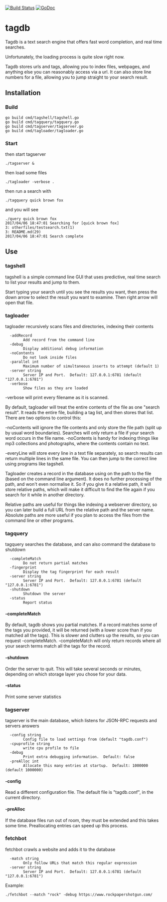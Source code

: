 [![Build Status](https://travis-ci.org/donomii/tagdb.svg?branch=master)](https://travis-ci.org/donomii/tagdb)
[![GoDoc](https://godoc.org/github.com/donomii/tagdb?status.svg)](https://godoc.org/github.com/donomii/tagdb)

# tagdb

Tagdb is a text search engine that offers fast word completion, and real time searches.

Unfortunately, the loading process is quite slow right now.

Tagdb stores urls and tags, allowing you to index files, webpages, and anything else you can reasonably access via a url.  It can also store line numbers for a file, allowing you to jump straight to your search result.

## Installation

### Build

    go build cmd/tagshell/tagshell.go
    go build cmd/tagquery/tagquery.go
    go build cmd/tagserver/tagserver.go
    go build cmd/tagloader/tagloader.go

### Start

then start tagserver

    ./tagserver &

then load some files

    ./tagloader -verbose .

then run a search with

    ./tagquery quick brown fox

and you will see

    ./query quick brown fox
    2017/04/06 18:47:01 Searching for [quick brown fox]
    3: otherfiles/testsearch.txt(1)
    3: README.md(29)
    2017/04/06 18:47:01 Search complete

## Use


### tagshell

tagshell is a simple command line GUI that uses predictive, real time search to list your results and jump to them.

Start typing your search until you see the results you want, then press the down arrow to select the result you want to examine.  Then right arrow will open that file.
    
### tagloader

tagloader recursively scans files and directories, indexing their contents

      -addRecord
            Add record from the command line
      -debug
            Display additional debug information
      -noContents
            Do not look inside files
      -parallel int
            Maximum number of simultaneous inserts to attempt (default 1)
      -server string
            Server IP and Port.  Default: 127.0.0.1:6781 (default "127.0.0.1:6781")
      -verbose
            Show files as they are loaded

-verbose will print every filename as it is scanned.

By default, tagloader will treat the entire contents of the file as one "search result".  It reads the entire file, building a tag list, and then stores that list.  There are two options to control this:

-noContents will ignore the file contents and only store the file path (split up by usual word boundaries).  Searches will only return a file if your search word occurs in the file name.  -noContents is handy for indexing things like mp3 collections and photographs, where the contents contain no text.

-everyLine will store every line in a text file separately, so search results can return multiple lines in the same file.  You can then jump to the correct line using programs like tagshell.

Tagloader creates a record in the database using on the path to the file (based on the command line argument).  It does no further processing of the path, and won't even normalise it.  So if you give it a relative path, it will store relative paths, which will make it difficult to find the file again if you search for it while in another directory.

Relative paths are useful for things like indexing a webserver directory, so you can later build a full URL from the relative path and the server name.  Absolute paths are more useful if you plan to access the files from the command line or other programs.


### tagquery

tagquery searches the database, and can also command the database to shutdown

      -completeMatch
            Do not return partial matches
      -fingerprint
            Display the tag fingerprint for each result
      -server string
            Server IP and Port.  Default: 127.0.0.1:6781 (default "127.0.0.1:6781")
      -shutdown
            Shutdown the server
      -status
            Report status

#### -completeMatch

By default, tagdb shows you partial matches.  If a record matches some of the tags you provided, it will be returned (with a lower score than if you matched all the tags).  This is slower and clutters up the results, so you can request -completeMatch.  -completeMatch will only return records where all your search terms match all the tags for the record.

#### -shutdown

Order the server to quit.  This will take several seconds or minutes, depending on which storage layer you chose for your data.

#### -status

Print some server statistics


### tagserver

tagserver is the main database, which listens for JSON-RPC requests and servers answers

      -config string
            Config file to load settings from (default "tagdb.conf")
      -cpuprofile string
            write cpu profile to file
      -debug
            Print extra debugging information.  Default: false
      -preAlloc int
            Allocate this many entries at startup.  Default: 1000000 (default 1000000)

#### -config

Read a different configuration file.  The default file is "tagdb.conf", in the current directory.

#### -preAlloc

If the database files run out of room, they must be extended and this takes some time.  Preallocating entries can speed up this process.

### fetchbot

fetchbot crawls a website and adds it to the database

      -match string
            Only follow URLs that match this regular expression
      -server string
            Server IP and Port.  Default: 127.0.0.1:6781 (default "127.0.0.1:6781")

Example:

    ./fetchbot --match "rock" -debug https://www.rockpapershotgun.com/

